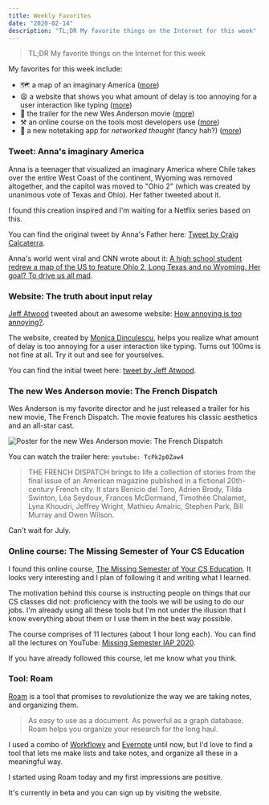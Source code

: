 ```yaml
---
title: Weekly Favorites
date: "2020-02-14"
description: "TL;DR My favorite things on the Internet for this week"
---
```


> TL;DR My favorite things on the Internet for this week

My favorites for this week include:

- 🗺️ a map of an imaginary America ([more](#tweet-annas-imaginary-america))
- 😫 a website that shows you what amount of delay is too annoying for a user interaction like typing ([more](#website-the-truth-about-input-relay))
- 🎥 the trailer for the new Wes Anderson movie ([more](#the-new-wes-anderson-movie-the-french-dispatch))
- ⚒️ an online course on the tools most developers use ([more](#online-course-the-missing-semester-of-your-cs-education))
- 📓 a new notetaking app for _networked thought_ (fancy hah?) ([more](#tool-roam))

### Tweet: Anna's imaginary America

Anna is a teenager that visualized an imaginary America where Chile takes over the entire West Coast of the continent, Wyoming was removed altogether, and the capitol was moved to "Ohio 2" (which was created by unanimous vote of Texas and Ohio). Her father tweeted about it.

I found this creation inspired and I'm waiting for a Netflix series based on this.

You can find the original tweet by Anna's Father here: [Tweet by Craig Calcaterra](https://twitter.com/craigcalcaterra/status/1227594895747141632).

Anna's world went viral and CNN wrote about it: [A high school student redrew a map of the US to feature Ohio 2, Long Texas and no Wyoming. Her goal? To drive us all mad](https://edition.cnn.com/2020/02/13/us/high-school-student-map-ohio-2-trnd/index.html).

### Website: The truth about input relay

[Jeff Atwood](https://twitter.com/codinghorror) tweeted about an awesome website: [How annoying is too annoying?](https://input-delay.glitch.me/).

The website, created by [Monica Dinculescu](https://twitter.com/notwaldorf), helps you realize what amount of delay is too annoying for a user interaction like typing. Turns out 100ms is not fine at all. Try it out and see for yourselves.

You can find the initial tweet here: [tweet by Jeff Atwood](https://twitter.com/codinghorror/status/1227815267872333824).

### The new Wes Anderson movie: The French Dispatch

Wes Anderson is my favorite director and he just released a trailer for his new movie, The French Dispatch. The movie features his classic aesthetics and an all-star cast.

![Poster for the new Wes Anderson movie: The French Dispatch ](https://hips.hearstapps.com/hmg-prod/images/the-french-dispatch-poster-1581438472.jpg?resize=980:*)

You can watch the trailer here: `youtube: TcPk2p0Zaw4`

> THE FRENCH DISPATCH brings to life a collection of stories from the final issue of an American magazine published in a fictional 20th-century French city. It stars Benicio del Toro, Adrien Brody, Tilda Swinton, Léa Seydoux, Frances McDormand, Timothée Chalamet, Lyna Khoudri, Jeffrey Wright, Mathieu Amalric, Stephen Park, Bill Murray and Owen Wilson.

Can't wait for July.

### Online course: The Missing Semester of Your CS Education

I found this online course, [The Missing Semester of Your CS Education](https://missing.csail.mit.edu/). It looks very interesting and I plan of following it and writing what I learned.

The motivation behind this course is instructing people on things that our CS classes did not: proficiency with the tools we will be using to do our jobs. I'm already using all these tools but I'm not under the illusion that I know everything about them or I use them in the best way possible.

The course comprises of 11 lectures (about 1 hour long each). You can find all the lectures on YouTube: [Missing Semester IAP 2020](https://www.youtube.com/playlist?list=PLyzOVJj3bHQuloKGG59rS43e29ro7I57J).

If you have already followed this course, let me know what you think.

### Tool: Roam

[Roam](https://roamresearch.com/) is a tool that promises to revolutionize the way we are taking notes, and organizing them.

> As easy to use as a document. As powerful as a graph database. Roam helps you organize your research for the long haul.

I used a combo of [Workflowy](https://workflowy.com/) and [Evernote](https://evernote.com/) until now, but I'd love to find a tool that lets me make lists and take notes, and organize all these in a meaningful way.

I started using Roam today and my first impressions are positive.

It's currently in beta and you can sign up by visiting the website.
